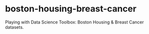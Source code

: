 # boston-housing-breast-cancer
Playing with Data Science Toolbox: Boston Housing &amp; Breast Cancer datasets.
